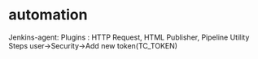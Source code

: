 # automation
Jenkins-agent:
    Plugins : HTTP Request, HTML Publisher, Pipeline Utility Steps
user->Security->Add new token(TC_TOKEN)
